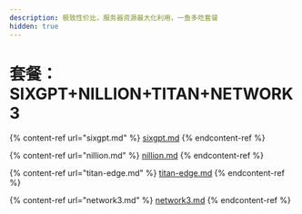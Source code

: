 ```yaml
---
description: 极致性价比，服务器资源最大化利用，一鱼多吃套餐
hidden: true
---
```


# 套餐：SIXGPT+NILLION+TITAN+NETWORK3

{% content-ref url="sixgpt.md" %}
[sixgpt.md](sixgpt.md)
{% endcontent-ref %}

{% content-ref url="nillion.md" %}
[nillion.md](nillion.md)
{% endcontent-ref %}

{% content-ref url="titan-edge.md" %}
[titan-edge.md](titan-edge.md)
{% endcontent-ref %}

{% content-ref url="network3.md" %}
[network3.md](network3.md)
{% endcontent-ref %}
